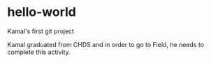 # hello-world
Kamal's first git project

Kamal graduated from CHDS and in order to go to Field, he needs to complete this activity.
